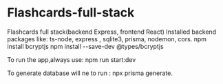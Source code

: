 # Flashcards-full-stack
Flashcards full stack(backend Express, frontend React)
Installed backend packages like: ts-node, express , sqlite3, prisma, nodemon, cors.
npm install bcryptjs
npm install --save-dev @types/bcryptjs


To run the app,always use: npm run start:dev

To generate database will ne to run : npx prisma generate.